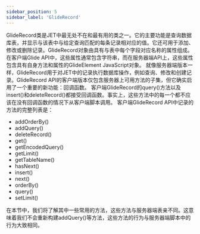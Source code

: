 ```yaml
---
sidebar_position: 5
sidebar_label: 'GlideRecord'
---
```

GlideRecord类是JET中最无处不在和最有用的类之一。它的主要功能是查询数据库表，并显示与该表中与给定查询匹配的每条记录相对应的值。它还可用于添加、修改或删除记录。GlideRecord对象由具有与表中每个字段对应名称的属性组成。在客户端Glide API中，这些属性通常包含字符串，而在服务器端API上，这些属性包含具有自身方法和属性的GlideElement JavaScript对象。
就像服务器端版本一样，GlideRecord用于对JET中的记录执行数据库操作，例如查询、修改和创建记录。GlideRecord API的客户端版本仅包含服务器上可用方法的子集，但它确实启用了一个重要的新功能：回调函数。
客户端GlideRecord的query()方法以及insert()和deleteRecord()都接受回调函数。事实上，这些方法中的每一个都不应该在没有回调函数的情况下从客户端脚本调用。
客户端GlideRecord API中记录的方法的完整列表是：

- addOrderBy()
- addQuery()
- deleteRecord()
- get()
- getEncodedQuery()
- getLimit()
- getTableName()
- hasNext()
- insert()
- next()
- orderBy()
- query()
- setLimit()

在本节中，我们将了解其中一些常用的方法，这些方法与服务器端表亲不同。这意味着我们不会重新构建addQuery()等方法，这些方法的行为与服务器端脚本中的行为大致相同。
